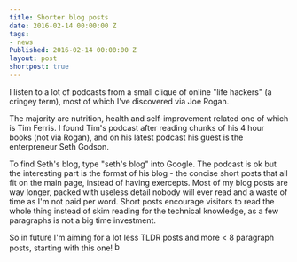 ```yaml
---
title: Shorter blog posts
date: 2016-02-14 00:00:00 Z
tags:
- news
Published: 2016-02-14 00:00:00 Z
layout: post
shortpost: true
---
```


I listen to a lot of podcasts from a small clique of online "life hackers" (a cringey term), most of which I've discovered via Joe Rogan. 

The majority are nutrition, health and self-improvement related one of which is Tim Ferris. I found Tim's podcast after reading chunks of his 4 hour books (not via Rogan), and on his latest podcast his guest is the enterpreneur Seth Godson.

To find Seth's blog, type "seth's blog" into Google. The podcast is ok but the interesting part is the format of his blog - the concise short posts that all fit on the main page, instead of having exercepts. Most of my blog posts are way longer, packed with useless detail nobody will ever read and a waste of time as I'm not paid per word. Short posts encourage visitors to read the whole thing instead of skim reading for the technical knowledge, as a few paragraphs is not a big time investment.

So in future I'm aiming for a lot less TLDR posts and more < 8 paragraph posts, starting with this one! <img src="https://cdnjs.cloudflare.com/ajax/libs/emojione/2.1.0//assets/png/1f4a5.png" alt="boom" width="16" height="16" />